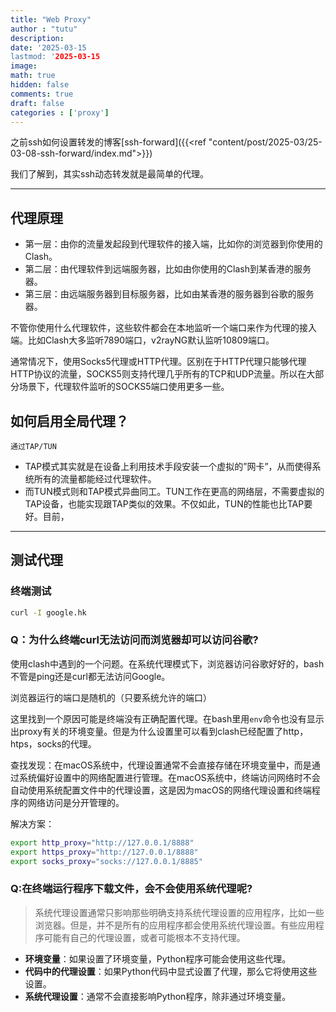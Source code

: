 ```yaml
---
title: "Web Proxy"
author : "tutu"
description:
date: '2025-03-15
lastmod: '2025-03-15
image:
math: true
hidden: false
comments: true
draft: false
categories : ['proxy']
---
```


之前ssh如何设置转发的博客[ssh-forward]({{<ref "content/post/2025-03/25-03-08-ssh-forward/index.md">}})

我们了解到，其实ssh动态转发就是最简单的代理。


---
## 代理原理

- 第一层：由你的流量发起段到代理软件的接入端，比如你的浏览器到你使用的Clash。
- 第二层：由代理软件到远端服务器，比如由你使用的Clash到某香港的服务器。
- 第三层：由远端服务器到目标服务器，比如由某香港的服务器到谷歌的服务器。

不管你使用什么代理软件，这些软件都会在本地监听一个端口来作为代理的接入端。比如Clash大多监听7890端口，v2rayNG默认监听10809端口。

通常情况下，使用Socks5代理或HTTP代理。区别在于HTTP代理只能够代理HTTP协议的流量，SOCKS5则支持代理几乎所有的TCP和UDP流量。所以在大部分场景下，代理软件监听的SOCKS5端口使用更多一些。

## 如何启用全局代理？

`通过TAP/TUN`

- TAP模式其实就是在设备上利用技术手段安装一个虚拟的”网卡”，从而使得系统所有的流量都能经过代理软件。
- 而TUN模式则和TAP模式异曲同工。TUN工作在更高的网络层，不需要虚拟的TAP设备，也能实现跟TAP类似的效果。不仅如此，TUN的性能也比TAP要好。目前，



---
## 测试代理

### 终端测试

```bash
curl -I google.hk
```
### Q：为什么终端curl无法访问而浏览器却可以访问谷歌?

使用clash中遇到的一个问题。在系统代理模式下，浏览器访问谷歌好好的，bash不管是ping还是curl都无法访问Google。

浏览器运行的端口是随机的（只要系统允许的端口）

这里找到一个原因可能是终端没有正确配置代理。在bash里用`env`命令也没有显示出proxy有关的环境变量。但是为什么设置里可以看到clash已经配置了http，htps，socks的代理。

查找发现：在macOS系统中，代理设置通常不会直接存储在环境变量中，而是通过系统偏好设置中的网络配置进行管理。在macOS系统中，终端访问网络时不会自动使用系统配置文件中的代理设置，这是因为macOS的网络代理设置和终端程序的网络访问是分开管理的。

解决方案：
```bash
export http_proxy="http://127.0.0.1/8888"
export https_proxy="http://127.0.0.1/8888"
export socks_proxy="socks://127.0.0.1/8885"
```

### Q:在终端运行程序下载文件，会不会使用系统代理呢?

>系统代理设置通常只影响那些明确支持系统代理设置的应用程序，比如一些浏览器。但是，并不是所有的应用程序都会使用系统代理设置。有些应用程序可能有自己的代理设置，或者可能根本不支持代理。

- **环境变量**：如果设置了环境变量，Python程序可能会使用这些代理。
- **代码中的代理设置**：如果Python代码中显式设置了代理，那么它将使用这些设置。
- **系统代理设置**：通常不会直接影响Python程序，除非通过环境变量。
